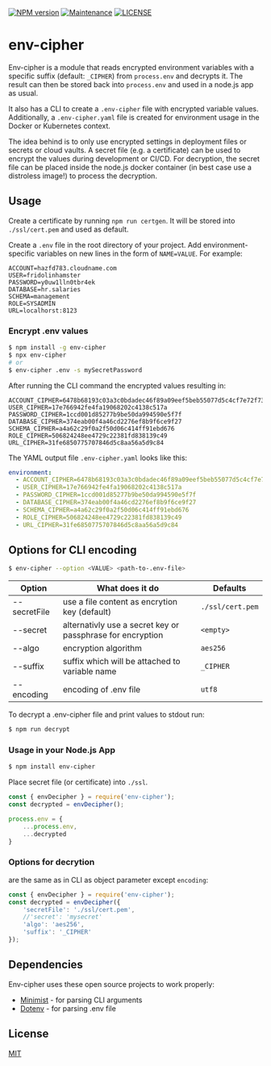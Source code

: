 [![NPM version](https://img.shields.io/npm/v/env-cipher.svg?style=flat-square)](https://www.npmjs.com/package/env-cipher)
[![Maintenance](https://img.shields.io/badge/Maintained%3F-yes-green.svg)](https://github.com/ralfbecher/env-cipher/graphs/commit-activity)
[![LICENSE](https://img.shields.io/github/license/ralfbecher/env-cipher.svg)](LICENSE)

# env-cipher

Env-cipher is a module that reads encrypted environment variables with a specific suffix (default: `_CIPHER`) from `process.env` and decrypts it. The result can then be stored back into `process.env` and used in a node.js app as usual.

It also has a CLI to create a `.env-cipher` file with encrypted variable values. Additionally, a `.env-cipher.yaml` file is created for environment usage in the Docker or Kubernetes context.

The idea behind is to only use encrypted settings in deployment files or secrets or cloud vaults. A secret file (e.g. a certificate) can be used to encrypt the values during development or CI/CD. For decryption, the secret file can be placed inside the node.js docker container (in best case use a distroless image!) to process the decryption.

## Usage

Create a certificate by running `npm run certgen`. It will be stored into `./ssl/cert.pem` and used as default.

Create a `.env` file in the root directory of your project. Add environment-specific variables on new lines in the form of `NAME=VALUE`. For example:

```dosini
ACCOUNT=hazfd783.cloudname.com
USER=fridolinhamster
PASSWORD=y0uw1lln0tbr4ek
DATABASE=hr.salaries
SCHEMA=management
ROLE=SYSADMIN
URL=localhorst:8123
```
### Encrypt .env values

```bash
$ npm install -g env-cipher
$ npx env-cipher
# or
$ env-cipher .env -s mySecretPassword

```

After running the CLI command the encrypted values resulting in:
```dosini
ACCOUNT_CIPHER=6478b68193c03a3c0bdadec46f89a09eef5beb55077d5c4cf7e72f733d3d75b4
USER_CIPHER=17e766942fe4fa19068202c4138c517a
PASSWORD_CIPHER=1ccd001d85277b9be50da994590e5f7f
DATABASE_CIPHER=374eab00f4a46cd2276ef8b9f6ce9f27
SCHEMA_CIPHER=a4a62c29f0a2f50d06c414ff91ebd676
ROLE_CIPHER=506824248ee4729c22381fd838139c49
URL_CIPHER=31fe6850775707846d5c8aa56a5d9c84
```
The YAML output file `.env-cipher.yaml` looks like this:
```yaml
environment:
  - ACCOUNT_CIPHER=6478b68193c03a3c0bdadec46f89a09eef5beb55077d5c4cf7e72f733d3d75b4
  - USER_CIPHER=17e766942fe4fa19068202c4138c517a
  - PASSWORD_CIPHER=1ccd001d85277b9be50da994590e5f7f
  - DATABASE_CIPHER=374eab00f4a46cd2276ef8b9f6ce9f27
  - SCHEMA_CIPHER=a4a62c29f0a2f50d06c414ff91ebd676
  - ROLE_CIPHER=506824248ee4729c22381fd838139c49
  - URL_CIPHER=31fe6850775707846d5c8aa56a5d9c84
```

## Options for CLI encoding

```bash
$ env-cipher --option <VALUE> <path-to-.env-file>
```

| Option | What does it do | Defaults |
| ------ | ------ | ------ |
| --secretFile <file-path> | use a file content as encrytion key (default) | `./ssl/cert.pem` |
| --secret <secretKey> | alternativly use a secret key or passphrase for encryption | `<empty>` |
| --algo <algoName> | encryption algorithm | `aes256` |
| --suffix <suffix> | suffix which will be attached to variable name | `_CIPHER` |
| --encoding <encoding> | encoding of .env file | `utf8` |


To decrypt a .env-cipher file and print values to stdout run:

```bash
$ npm run decrypt
```

### Usage in your Node.js App

```bash
$ npm install env-cipher
```

Place secret file (or certificate) into `./ssl`.

```javascript
const { envDecipher } = require('env-cipher');
const decrypted = envDecipher();

process.env = {
    ...process.env,
    ...decrypted
}
```

### Options for decrytion 

are the same as in CLI as object parameter except `encoding`:

```javascript
const { envDecipher } = require('env-cipher');
const decrypted = envDecipher({
    'secretFile': './ssl/cert.pem',
    //'secret': 'mysecret'
    'algo': 'aes256',
    'suffix': '_CIPHER'
});
```

## Dependencies

Env-cipher uses these open source projects to work properly:

* [Minimist][minimist] - for parsing CLI arguments
* [Dotenv][dotenv] - for parsing .env file

[minimist]: <https://www.npmjs.com/package/minimist>
[dotenv]: <https://github.com/motdotla/dotenv/>

## License

[MIT](LICENSE)
